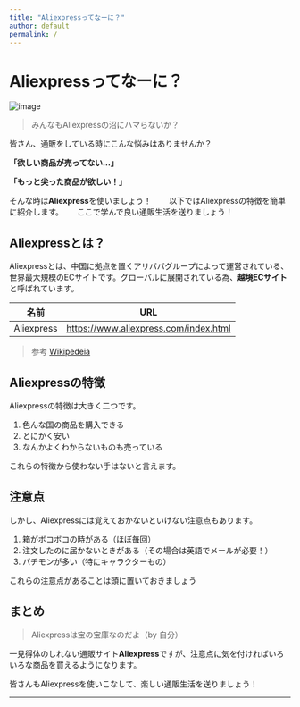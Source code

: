 ```yaml
---
title: "Aliexpressってなーに？"
author: default
permalink: /
---
```

# Aliexpressってなーに？
![image](https://ja.wikipedia.org/wiki/AliExpress#/media/%E3%83%95%E3%82%A1%E3%82%A4%E3%83%AB:Aliexpress_logo.svg)
> みんなもAliexpressの沼にハマらないか？

皆さん、通販をしている時にこんな悩みはありませんか？

**「欲しい商品が売ってない…」**

**「もっと尖った商品が欲しい！」**
  
そんな時は**Aliexpress**を使いましょう！　　
以下ではAliexpressの特徴を簡単に紹介します。　　
ここで学んで良い通販生活を送りましょう！

## Aliexpressとは？
Aliexpressとは、中国に拠点を置くアリババグループによって運営されている、世界最大規模のECサイトです。グローバルに展開されている為、**越境ECサイト**と呼ばれています。

| 名前  | URL  |
|-----|-----|
| Aliexpress  | https://www.aliexpress.com/index.html  |
> 参考 [Wikipedeia](https://ja.wikipedia.org/wiki/AliExpress)

## Aliexpressの特徴
Aliexpressの特徴は大きく二つです。  
1. 色んな国の商品を購入できる
2. とにかく安い
3. なんかよくわからないものも売っている

これらの特徴から使わない手はないと言えます。


## 注意点
しかし、Aliexpressには覚えておかないといけない注意点もあります。
1. 箱がボコボコの時がある（ほぼ毎回）
2. 注文したのに届かないときがある（その場合は英語でメールが必要！）
3. パチモンが多い（特にキャラクターもの）

これらの注意点があることは頭に置いておきましょう

## まとめ
> Aliexpressは宝の宝庫なのだよ（by 自分）

一見得体のしれない通販サイト**Aliexpress**ですが、注意点に気を付ければいろいろな商品を買えるようになります。

皆さんもAliexpressを使いこなして、楽しい通販生活を送りましょう！




---

